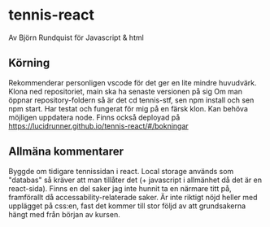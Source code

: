 # tennis-react
Av Björn Rundquist för Javascript & html  
  
## Körning  
Rekommenderar personligen vscode för det ger en lite mindre huvudvärk.  
Klona ned repositoriet, main ska ha senaste versionen på sig
Om man öppnar repository-foldern så är det cd tennis-stf, sen npm install och sen npm start. Har testat och fungerat för mig på en färsk klon. Kan behöva möjligen uppdatera node.
Finns också deployad på https://lucidrunner.github.io/tennis-react/#/bokningar

## Allmäna kommentarer
Byggde om tidigare tennissidan i react. Local storage används som "databas" så kräver att man tillåter det (+ javascript i allmänhet då det är en react-sida).   Finns en del saker jag inte hunnit ta en närmare titt på, framförallt då accessability-relaterade saker. Är inte riktigt nöjd heller med upplägget på css:en, fast det kommer till stor följd av att grundsakerna hängt med från början av kursen.
